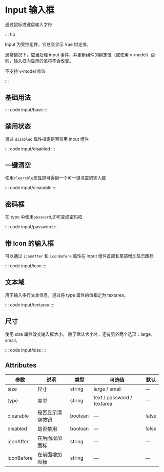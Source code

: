 <script setup>
import basic from 'exam/input/basic.vue'
import disabled from 'exam/input/disabled.vue'
import clearable from 'exam/input/clearable.vue'
import icon from 'exam/input/icon.vue'
import size from 'exam/input/size.vue'
import InputTextarea from 'exam/input/textarea.vue'
import password from 'exam/input/password.vue'
</script>

# Input 输入框

通过鼠标或键盘输入字符

::: tip

Input 为受控组件，它总会显示 Vue 绑定值。

通常情况下，应当处理 input 事件，并更新组件的绑定值（或使用 v-model）否则，输入框内显示的值将不会改变。

不支持 v-model 修饰

:::

## 基础用法

::: code input/basic
<basic></basic>
:::

## 禁用状态

通过 `disabled` 属性指定是否禁用 input 组件

::: code input/disabled
<disabled></disabled>
:::

## 一键清空

使用`clearable`属性即可得到一个可一键清空的输入框

::: code input/clearable
<clearable></clearable>
:::

## 密码框

在 type 中使用`password`,即可变成密码框

::: code input/password
<password></password>
:::

## 带 Icon 的输入框

可以通过 `iconAfter` 和 `iconBefore` 属性在 input 组件首部和尾部增加显示图标

::: code input/icon
<icon></icon>
:::

## 文本域

用于输入多行文本信息，通过将 type 属性的值指定为 textarea。

::: code input/textarea
<InputTextarea></InputTextarea>
:::

## 尺寸

使用 size 属性改变输入框大小。 除了默认大小外，还有另外两个选项：large, small。

::: code input/size
<size></size>
:::

## Attributes

| 参数       | 说明             | 类型    | 可选值                     | 默认  |
| ---------- | ---------------- | ------- | -------------------------- | ----- |
| size       | 尺寸             | string  | large / small              | —     |
| type       | 类型             | string  | text / password / textarea | —     |
| clearable  | 是否显示清空按钮 | boolean | —                          | false |
| disabled   | 是否禁用         | boolean | —                          | false |
| iconAfter  | 在后面增加图标   | string  | —                          | —     |
| iconBefore | 在前面增加图标   | string  | —                          | —     |

<style>
.h-icon-h, .h-after{
  right: 6px!important;
}
</style>
